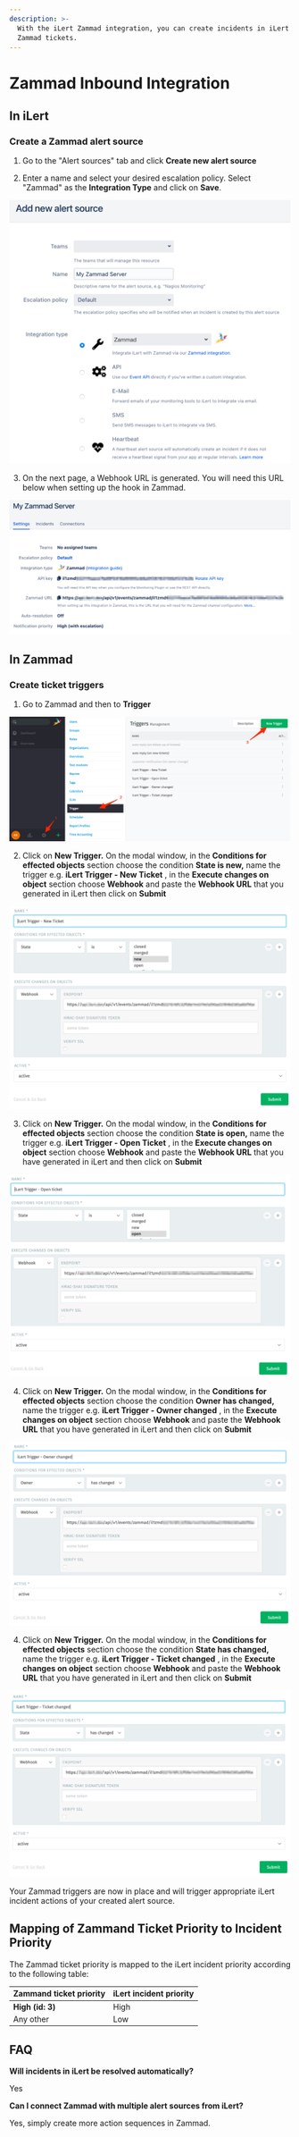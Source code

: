 ```yaml
---
description: >-
  With the iLert Zammad integration, you can create incidents in iLert based on
  Zammad tickets.
---
```


# Zammad Inbound Integration

## In iLert <a id="in-ilert"></a>

### Create a Zammad alert source <a id="create-alert-source"></a>

1. Go to the "Alert sources" tab and click **Create new alert source**

2. Enter a name and select your desired escalation policy. Select "Zammad" as the **Integration Type** and click on **Save**.

![](../../.gitbook/assets/screenshot_07_02_21__13_11.png)

3. On the next page, a Webhook URL is generated. You will need this URL below when setting up the hook in Zammad.

![](../../.gitbook/assets/screenshot_07_02_21__13_11%20%281%29.png)

## In Zammad <a id="in-topdesk"></a>

### Create ticket triggers <a id="create-action-sequences"></a>

1. Go to Zammad and then to **Trigger**

![](../../.gitbook/assets/screenshot_07_02_21__13_13.png)

2. Click on **New Trigger.** On the modal window, in the **Conditions for effected objects** section choose the condition **State is new,** name the trigger e.g. **iLert Trigger - New Ticket** , in the **Execute changes on object** section choose **Webhook** and paste the **Webhook URL** that you generated in iLert then click on **Submit**

![](../../.gitbook/assets/screenshot_07_02_21__13_18.png)

3. Click on **New Trigger.** On the modal window, in the **Conditions for effected objects** section choose the condition **State is open,** name the trigger e.g. **iLert Trigger - Open Ticket** , in the **Execute changes on object** section choose **Webhook** and paste the **Webhook URL** that you have generated in iLert and then click on **Submit**

![](../../.gitbook/assets/screenshot_07_02_21__13_24.png)

4. Click on **New Trigger.** On the modal window, in the **Conditions for effected objects** section choose the condition **Owner has changed,** name the trigger e.g. **iLert Trigger - Owner changed** , in the **Execute changes on object** section choose **Webhook** and paste the **Webhook URL** that you have generated in iLert and then click on **Submit**

![](../../.gitbook/assets/screenshot_07_02_21__13_26.png)

4. Click on **New Trigger.** On the modal window, in the **Conditions for effected objects** section choose the condition **State has changed,** name the trigger e.g. **iLert Trigger - Ticket changed** , in the **Execute changes on object** section choose **Webhook** and paste the **Webhook URL** that you have generated in iLert and then click on **Submit**

![](../../.gitbook/assets/screenshot_07_02_21__13_27.png)

Your Zammad triggers are now in place and will trigger appropriate iLert incident actions of your created alert source.

## Mapping of Zammand Ticket Priority to Incident Priority

The Zammad ticket priority is mapped to the iLert incident priority according to the following table:

| Zammand ticket priority | iLert incident priority |
| :--- | :--- |
| **High \(id: 3\)** | High |
| Any other | Low |

## FAQ <a id="faq"></a>

**Will incidents in iLert be resolved automatically?**

Yes

**Can I connect Zammad with multiple alert sources from iLert?**

Yes, simply create more action sequences in Zammad.

